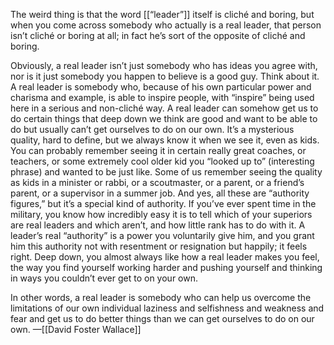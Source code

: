 ---
---

The weird thing is that the word [[“leader”]] itself is cliché and boring, but when you come across somebody who actually is a real leader, that person isn’t cliché or boring at all; in fact he’s sort of the opposite of cliché and boring.

Obviously, a real leader isn’t just somebody who has ideas you agree with, nor is it just somebody you happen to believe is a good guy. Think about it. A real leader is somebody who, because of his own particular power and charisma and example, is able to inspire people, with “inspire” being used here in a serious and non-cliché way. A real leader can somehow get us to do certain things that deep down we think are good and want to be able to do but usually can’t get ourselves to do on our own. It’s a mysterious quality, hard to define, but we always know it when we see it, even as kids. You can probably remember seeing it in certain really great coaches, or teachers, or some extremely cool older kid you “looked up to” (interesting phrase) and wanted to be just like. Some of us remember seeing the quality as kids in a minister or rabbi, or a scoutmaster, or a parent, or a friend’s parent, or a supervisor in a summer job. And yes, all these are “authority figures,” but it’s a special kind of authority. If you’ve ever spent time in the military, you know how incredibly easy it is to tell which of your superiors are real leaders and which aren’t, and how little rank has to do with it. A leader’s real “authority” is a power you voluntarily give him, and you grant him this authority not with resentment or resignation but happily; it feels right. Deep down, you almost always like how a real leader makes you feel, the way you find yourself working harder and pushing yourself and thinking in ways you couldn’t ever get to on your own.

In other words, a real leader is somebody who can help us overcome the limitations of our own individual laziness and selfishness and weakness and fear and get us to do better things than we can get ourselves to do on our own.
—[[David Foster Wallace]]